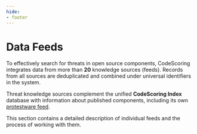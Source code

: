 ```yaml
---
hide:
- footer
---
```


# Data Feeds

To effectively search for threats in open source components, CodeScoring integrates data from more than **20** knowledge sources (feeds). Records from all sources are deduplicated and combined under universal identifiers in the system.

Threat knowledge sources complement the unified **CodeScoring Index** database with information about published components, including its own [protestware feed](/feeds/protestware.en).

This section contains a detailed description of individual feeds and the process of working with them.
